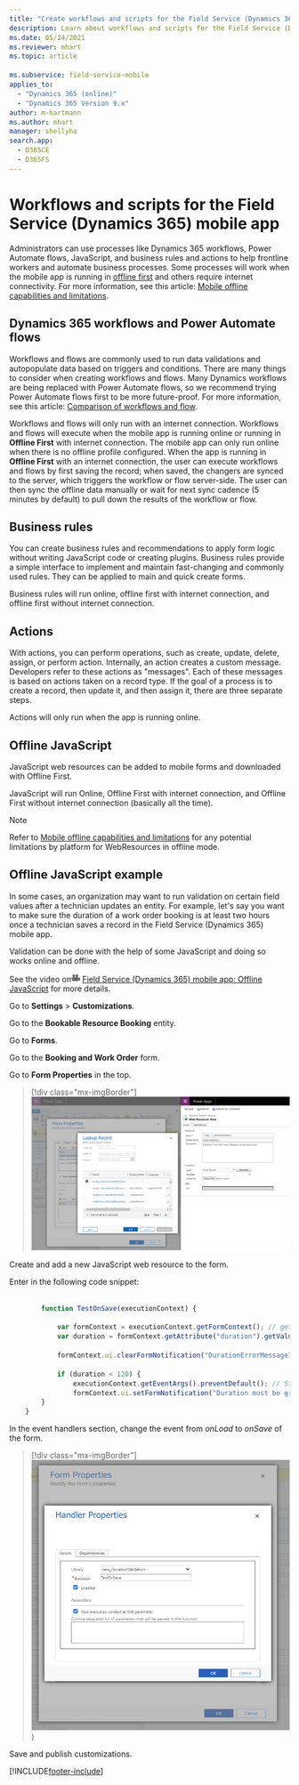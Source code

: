 ```yaml
---
title: "Create workflows and scripts for the Field Service (Dynamics 365) mobile app | MicrosoftDocs"
description: Learn about workflows and scripts for the Field Service (Dynamics 365) mobile app.
ms.date: 05/24/2021
ms.reviewer: mhart
ms.topic: article

ms.subservice: field-service-mobile
applies_to: 
  - "Dynamics 365 (online)"
  - "Dynamics 365 Version 9.x"
author: m-hartmann
ms.author: mhart
manager: shellyha
search.app: 
  - D365CE
  - D365FS
---
```


# Workflows and scripts for the Field Service (Dynamics 365) mobile app

Administrators can use processes like Dynamics 365 workflows, Power Automate flows, JavaScript, and business rules and actions to help frontline workers and automate business processes. Some processes will work when the mobile app is running in [offline first](mobile-power-app-system-offline.md) and others require internet connectivity. For more information, see this article: [Mobile offline capabilities and limitations](/power-apps/mobile/offline-capabilities).


## Dynamics 365 workflows and Power Automate flows

Workflows and flows are commonly used to run data validations and autopopulate data based on triggers and conditions. There are many things to consider when creating workflows and flows. Many Dynamics workflows are being replaced with Power Automate flows, so we recommend trying Power Automate flows first to be more future-proof. For more information, see this article: [Comparison of workflows and flow](/power-automate/replace-workflows-with-flows). 

Workflows and flows will only run with an internet connection. Workflows and flows will execute when the mobile app is running online or running in **Offline First** with internet connection. The mobile app can only run online when there is no offline profile configured. When the app is running in **Offline First** with an internet connection, the user can execute workflows and flows by first saving the record; when saved, the changers are synced to the server, which triggers the workflow or flow server-side. The user can then sync the offline data manually or wait for next sync cadence (5 minutes by default) to pull down the results of the workflow or flow. 

## Business rules

You can create business rules and recommendations to apply form logic without writing JavaScript code or creating plugins. Business rules provide a simple interface to implement and maintain fast-changing and commonly used rules. They can be applied to main and quick create forms. 

Business rules will run online, offline first with internet connection, and offline first without internet connection.

## Actions

With actions, you can perform operations, such as create, update, delete, assign, or perform action. Internally, an action creates a custom message. Developers refer to these actions as "messages". Each of these messages is based on actions taken on a record type. If the goal of a process is to create a record, then update it, and then assign it, there are three separate steps.

Actions will only run when the app is running online.


## Offline JavaScript
JavaScript web resources can be added to mobile forms and downloaded with Offline First. 

JavaScript will run Online, Offline First with internet connection, and Offline First without internet connection (basically all the time).

> [!Note]
> Refer to [Mobile offline capabilities and limitations](/power-apps/mobile/offline-capabilities) for any potential limitations by platform for WebResources in offline mode.

## Offline JavaScript example

In some cases, an organization may want to run validation on certain field values after a technician updates an entity. For example, let's say you want to make sure the duration of a work order booking is at least two hours once a technician saves a record in the Field Service (Dynamics 365) mobile app.

Validation can be done with the help of some JavaScript and doing so works online and offline.

See the video on![Video symbol](../field-service/media/video-icon.png "Video symbol") [Field Service (Dynamics 365) mobile app: Offline JavaScript](https://youtu.be/tUdL5YZA29A) for more details.

Go to **Settings** > **Customizations**.

Go to the **Bookable Resource Booking** entity.

Go to **Forms**.

Go to the **Booking and Work Order** form.

Go to **Form Properties** in the top.

> [!div class="mx-imgBorder"]
> ![Screenshot of the lookup record dialog in Power Apps.](./media/mobile-2020-offline-javascript.png)

Create and add a new JavaScript web resource to the form.

Enter in the following code snippet:

```javascript

        function TestOnSave(executionContext) {

            var formContext = executionContext.getFormContext(); // get formContext
            var duration = formContext.getAttribute("duration").getValue();

            formContext.ui.clearFormNotification("DurationErrorMessageId");

            if (duration < 120) {
                executionContext.getEventArgs().preventDefault(); // Stop the Save
                formContext.ui.setFormNotification("Duration must be greater than 2 hours", "ERROR", "DurationErrorMessageId");
        }
    }

```

In the event handlers section, change the event from *onLoad* to *onSave* of the form.

> [!div class="mx-imgBorder"]
> ![Handler properties within the form properties.](./media/mobile-2020-workflows2.png))

Save and publish customizations.

[!INCLUDE[footer-include](../includes/footer-banner.md)]

